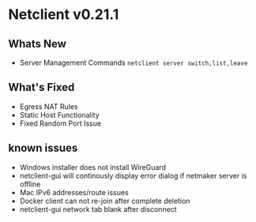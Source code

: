 # Netclient v0.21.1

## Whats New
-  Server Management Commands `netclient server switch,list,leave`
## What's Fixed
- Egress NAT Rules
- Static Host Functionality
- Fixed Random Port Issue
## known issues
- Windows installer does not install WireGuard
- netclient-gui will continously display error dialog if netmaker server is offline
- Mac IPv6 addresses/route issues
- Docker client can not re-join after complete deletion
- netclient-gui network tab blank after disconnect
